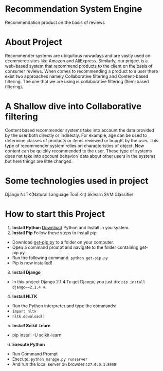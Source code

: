# Recommendation System Engine
Recommendation product on the basis of reviews

# About Project
Recommender systems are ubiquitous nowadays and are vastly used on ecommerce sites like Amazon and AliExpress.
Similarly, our project is a web-based system that recommend products to the client on the basis of consumer reviews. When comes to recommending a product to a user there exist two approaches namely Collaborative filtering and Content-based filtering. The one that we are using is collaborative filtering (Item-based filtering).
# A Shallow dive into Collaborative filtering
Content based recommender systems take into account the data provided by the user both directly or indirectly. For example, age can be used to determine classes of products or items reviewed or bought by the user. This type of recommender system relies on characteristics of object. New content can be quickly recommended to the user. These type of systems does not take into account behavior/ data about other users in the systems but here things are little changed.
# Some technologies used in project
Django
NLTK(Natural Language Tool Kit)
Sklearn
SVM Classifier
# How to start this Project
 1. <strong>Install Python</strong> [Download](https://www.python.org/downloads/) Python and Install in you system.
 2. <strong>Install Pip</strong> Follow these steps to install pip:
  - Download [get-pip.py](https://bootstrap.pypa.io/get-pip.py) to a folder on your computer.
  - Open a command prompt and navigate to the folder containing get-pip.py.
  - Run the following command:
   `python get-pip.py`
  - Pip is now installed!
 3. <strong>Install Django</strong>
  - In this project Django 2.1.4.To get Django, you just do: `pip install django==2.1.4 4`.
 4. <strong>Install NLTK</strong>
  - Run the Python interpreter and type the commands:
  - `import nltk`
  - `nltk.download()`
 5. <strong>Install Scikit Learn</strong>
  - pip install -U scikit-learn
 6. <strong>Execute Python</strong>
  - Run Command Prompt
  - Execute: `python manage.py runserver`
  - And run the local server on browser `127.0.0.1:8000`
